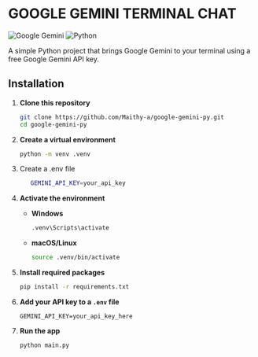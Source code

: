 # GOOGLE GEMINI TERMINAL CHAT  
![Google Gemini](https://img.shields.io/badge/google%20gemini-8E75B2?style=for-the-badge&logo=google%20gemini&logoColor=white)
![Python](https://img.shields.io/badge/python-3670A0?style=for-the-badge&logo=python&logoColor=ffdd54)

A simple Python project that brings Google Gemini to your terminal using a free Google Gemini API key.

## Installation

1. **Clone this repository**
   ```bash
   git clone https://github.com/Maithy-a/google-gemini-py.git
   cd google-gemini-py
   ```

2. **Create a virtual environment**
   ```bash
   python -m venv .venv
   ```

3. Create a .env file
   ```bash
      GEMINI_API_KEY=your_api_key
   ```
4. **Activate the environment**

   - **Windows**
     ```bash
     .venv\Scripts\activate
     ```

   - **macOS/Linux**
     ```bash
     source .venv/bin/activate
     ```

5. **Install required packages**
   ```bash
   pip install -r requirements.txt
   ```

6. **Add your API key to a `.env` file**
   ```
   GEMINI_API_KEY=your_api_key_here
   ```

7. **Run the app**
   ```bash
   python main.py
   ```



